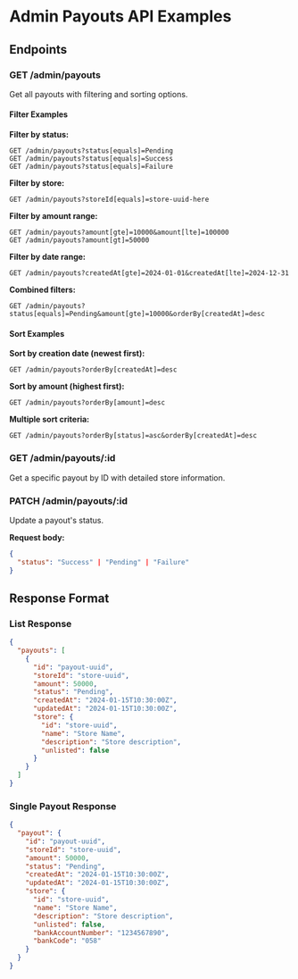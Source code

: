 # Admin Payouts API Examples

## Endpoints

### GET /admin/payouts
Get all payouts with filtering and sorting options.

#### Filter Examples

**Filter by status:**
```
GET /admin/payouts?status[equals]=Pending
GET /admin/payouts?status[equals]=Success
GET /admin/payouts?status[equals]=Failure
```

**Filter by store:**
```
GET /admin/payouts?storeId[equals]=store-uuid-here
```

**Filter by amount range:**
```
GET /admin/payouts?amount[gte]=10000&amount[lte]=100000
GET /admin/payouts?amount[gt]=50000
```

**Filter by date range:**
```
GET /admin/payouts?createdAt[gte]=2024-01-01&createdAt[lte]=2024-12-31
```

**Combined filters:**
```
GET /admin/payouts?status[equals]=Pending&amount[gte]=10000&orderBy[createdAt]=desc
```

#### Sort Examples

**Sort by creation date (newest first):**
```
GET /admin/payouts?orderBy[createdAt]=desc
```

**Sort by amount (highest first):**
```
GET /admin/payouts?orderBy[amount]=desc
```

**Multiple sort criteria:**
```
GET /admin/payouts?orderBy[status]=asc&orderBy[createdAt]=desc
```

### GET /admin/payouts/:id
Get a specific payout by ID with detailed store information.

### PATCH /admin/payouts/:id
Update a payout's status.

**Request body:**
```json
{
  "status": "Success" | "Pending" | "Failure"
}
```

## Response Format

### List Response
```json
{
  "payouts": [
    {
      "id": "payout-uuid",
      "storeId": "store-uuid",
      "amount": 50000,
      "status": "Pending",
      "createdAt": "2024-01-15T10:30:00Z",
      "updatedAt": "2024-01-15T10:30:00Z",
      "store": {
        "id": "store-uuid",
        "name": "Store Name",
        "description": "Store description",
        "unlisted": false
      }
    }
  ]
}
```

### Single Payout Response
```json
{
  "payout": {
    "id": "payout-uuid",
    "storeId": "store-uuid", 
    "amount": 50000,
    "status": "Pending",
    "createdAt": "2024-01-15T10:30:00Z",
    "updatedAt": "2024-01-15T10:30:00Z",
    "store": {
      "id": "store-uuid",
      "name": "Store Name",
      "description": "Store description",
      "unlisted": false,
      "bankAccountNumber": "1234567890",
      "bankCode": "058"
    }
  }
}
```